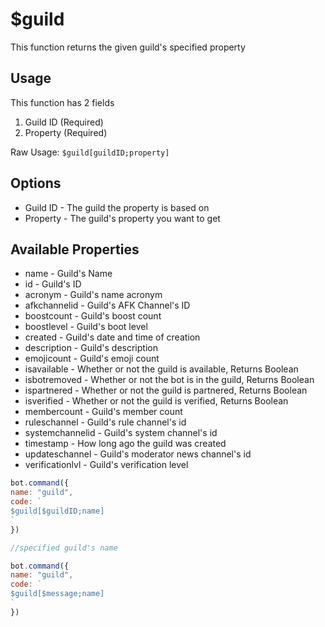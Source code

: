# $guild

This function returns the given guild's specified property

## Usage

This function has 2 fields

1. Guild ID \(Required\)
2. Property \(Required\)

Raw Usage: `$guild[guildID;property]`

## Options

* Guild ID - The guild the property is based on
* Property - The guild's property you want to get

## Available Properties

* name - Guild's Name 
* id - Guild's ID
* acronym - Guild's name acronym
* afkchannelid - Guild's AFK Channel's ID
* boostcount - Guild's boost count
* boostlevel - Guild's boot level
* created - Guild's date and time of creation
* description - Guild's description
* emojicount - Guild's emoji count
* isavailable - Whether or not the guild is available, Returns Boolean
* isbotremoved - Whether or not the bot is in the guild, Returns Boolean
* ispartnered - Whether or not the guild is partnered, Returns Boolean
* isverified - Whether or not the guild is verified, Returns Boolean
* membercount - Guild's member count
* ruleschannel - Guild's rule channel's id
* systemchannelid - Guild's system channel's id
* timestamp - How long ago  the guild was created
* updateschannel - Guild's moderator news channel's id
* verificationlvl - Guild's verification level

```javascript
bot.command({
name: "guild",
code: `
$guild[$guildID;name]
`
})

//specified guild's name

bot.command({
name: "guild",
code: `
$guild[$message;name]
`
})
```


